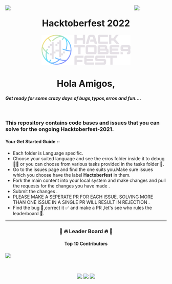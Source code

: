 <img src='https://github.githubassets.com/images/modules/logos_page/GitHub-Mark.png' width='10%' align='left'>
<img src='https://lh3.googleusercontent.com/proxy/LEP3USenOt_Ce4-SvsgfSTpY8S5TqEnSYPHyJodoXA1EVS8rbCwsp8KGzr8X6IjFwkVqGKdfHdN6LZtrTHoeQeCLGpaIl7SvNjBSu1LzgrheNLjmHwWWnmqM' width='20%' align='right'>
<h1 align="center"> Hacktoberfest 2022 </h1>
<p align='center'><img src='./Logo-2-Color@2x.png' width='55%'>

<p align='center'><h1 align='center'>Hola Amigos,<h4 style='font-style:italic'>
Get ready for some crazy days of bugs,typos,erros and fun.... </h4> </h1></p>
 <br>

### This repository contains code bases and issues that you can solve for the ongoing Hacktoberfest-2021.

#### Your Get Started Guide :-

<ul>
<li>Each folder is Language specific. </li>
<li>Choose your suited language and see the erros folder inside it to debug 👩‍💻 or you can choose from various tasks provided in the tasks folder 🎯.</li>
<li>Go to the issues page and find the one suits you.Make sure issues which you choose have the label
<strong>Hactoberfest</strong> in them.</li>
<!-- <li>Each Language folder contains the readme which will guide you how to do the tasks in it.</li> -->
<li>Fork the main content into your local system and make changes and pull the requests for the changes you have made .</li>
 <li>Submit the changes .</li>
<li>PLEASE MAKE A SEPERATE PR FOR EACH ISSUE. SOLVING MORE THAN ONE ISSUE IN A SINGLE PR WILL RESULT IN REJECTION .</li>
<li>Find the bug 🐞,correct it ✅ and make a PR ,let's see who rules the leaderboard 🥇.</li>
 
</ul>
<hr>

<div>
<h3 align="center">🥇 🔥 Leader Board 🔥 🥇</h3>

<h4 align='center'>Top 10 Contributors </h4>

<a align='center' href="https://github.com/BVP-ISTE/HacktoberFest2021/graphs/contributors">
  <img align='center' src="https://contrib.rocks/image?repo=BVP-ISTE/HacktoberFest2021" />
</a>

<br>
<br>
<br>

<p align="center">
    <a href="https://github.com/BVP-ISTE/HacktoberFest2021/graphs/contributors" alt="Contributors">
        <img src="https://img.shields.io/github/contributors/BVP-ISTE/HacktoberFest2021" /></a>
   
 <a href="https://github.com/BVP-ISTE/HacktoberFest2021/pulse" alt="Activity">
        <img src="https://img.shields.io/github/commit-activity/m/BVP-ISTE/HacktoberFest2021" /></a>
<a href="https://github.com/BVP-ISTE/HacktoberFest2021/issues?q=is%3Aissue+is%3Aopen+label%3A%22good+first+issue%22">

<img src="https://img.shields.io/github/issues/BVP-ISTE/HacktoberFest2021/good%20first%20issue">

</a>

</p>
